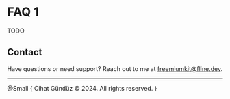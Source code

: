 #  FAQ 1

TODO


## Contact

Have questions or need support? Reach out to me at [freemiumkit@fline.dev](mailto:freemiumkit@fline.dev).

---

@Small {
   Cihat Gündüz © 2024. All rights reserved.
}
